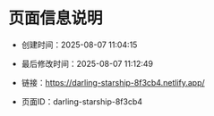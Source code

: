# 页面信息说明

- 创建时间：2025-08-07 11:04:15

- 最后修改时间：2025-08-07 11:12:49

- 链接：https://darling-starship-8f3cb4.netlify.app/

- 页面ID：darling-starship-8f3cb4
